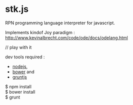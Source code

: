 stk.js
======

RPN programming language interpreter for javascript.

Implements kindof Joy paradigm : http://www.kevinalbrecht.com/code/ode/docs/odelang.html

// play with it

dev tools required : 
  - [nodejs](http://nodejs.org/), 
  - [bower](http://bower.io/) and 
  - [gruntjs](http://gruntjs.com/)

$ npm install  
$ bower install  
$ grunt
